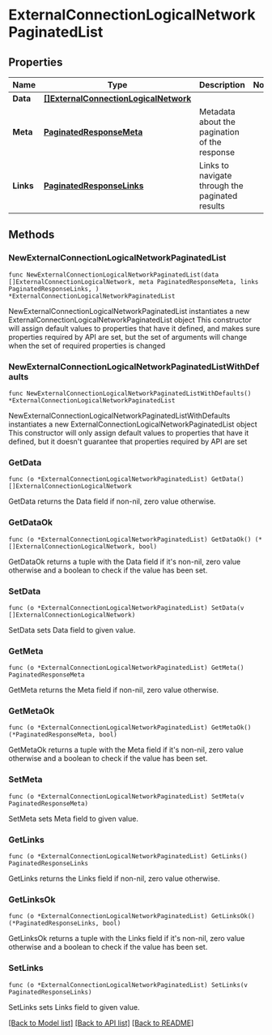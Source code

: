 # ExternalConnectionLogicalNetworkPaginatedList

## Properties

Name | Type | Description | Notes
------------ | ------------- | ------------- | -------------
**Data** | [**[]ExternalConnectionLogicalNetwork**](ExternalConnectionLogicalNetwork.md) |  | 
**Meta** | [**PaginatedResponseMeta**](PaginatedResponseMeta.md) | Metadata about the pagination of the response | 
**Links** | [**PaginatedResponseLinks**](PaginatedResponseLinks.md) | Links to navigate through the paginated results | 

## Methods

### NewExternalConnectionLogicalNetworkPaginatedList

`func NewExternalConnectionLogicalNetworkPaginatedList(data []ExternalConnectionLogicalNetwork, meta PaginatedResponseMeta, links PaginatedResponseLinks, ) *ExternalConnectionLogicalNetworkPaginatedList`

NewExternalConnectionLogicalNetworkPaginatedList instantiates a new ExternalConnectionLogicalNetworkPaginatedList object
This constructor will assign default values to properties that have it defined,
and makes sure properties required by API are set, but the set of arguments
will change when the set of required properties is changed

### NewExternalConnectionLogicalNetworkPaginatedListWithDefaults

`func NewExternalConnectionLogicalNetworkPaginatedListWithDefaults() *ExternalConnectionLogicalNetworkPaginatedList`

NewExternalConnectionLogicalNetworkPaginatedListWithDefaults instantiates a new ExternalConnectionLogicalNetworkPaginatedList object
This constructor will only assign default values to properties that have it defined,
but it doesn't guarantee that properties required by API are set

### GetData

`func (o *ExternalConnectionLogicalNetworkPaginatedList) GetData() []ExternalConnectionLogicalNetwork`

GetData returns the Data field if non-nil, zero value otherwise.

### GetDataOk

`func (o *ExternalConnectionLogicalNetworkPaginatedList) GetDataOk() (*[]ExternalConnectionLogicalNetwork, bool)`

GetDataOk returns a tuple with the Data field if it's non-nil, zero value otherwise
and a boolean to check if the value has been set.

### SetData

`func (o *ExternalConnectionLogicalNetworkPaginatedList) SetData(v []ExternalConnectionLogicalNetwork)`

SetData sets Data field to given value.


### GetMeta

`func (o *ExternalConnectionLogicalNetworkPaginatedList) GetMeta() PaginatedResponseMeta`

GetMeta returns the Meta field if non-nil, zero value otherwise.

### GetMetaOk

`func (o *ExternalConnectionLogicalNetworkPaginatedList) GetMetaOk() (*PaginatedResponseMeta, bool)`

GetMetaOk returns a tuple with the Meta field if it's non-nil, zero value otherwise
and a boolean to check if the value has been set.

### SetMeta

`func (o *ExternalConnectionLogicalNetworkPaginatedList) SetMeta(v PaginatedResponseMeta)`

SetMeta sets Meta field to given value.


### GetLinks

`func (o *ExternalConnectionLogicalNetworkPaginatedList) GetLinks() PaginatedResponseLinks`

GetLinks returns the Links field if non-nil, zero value otherwise.

### GetLinksOk

`func (o *ExternalConnectionLogicalNetworkPaginatedList) GetLinksOk() (*PaginatedResponseLinks, bool)`

GetLinksOk returns a tuple with the Links field if it's non-nil, zero value otherwise
and a boolean to check if the value has been set.

### SetLinks

`func (o *ExternalConnectionLogicalNetworkPaginatedList) SetLinks(v PaginatedResponseLinks)`

SetLinks sets Links field to given value.



[[Back to Model list]](../README.md#documentation-for-models) [[Back to API list]](../README.md#documentation-for-api-endpoints) [[Back to README]](../README.md)


